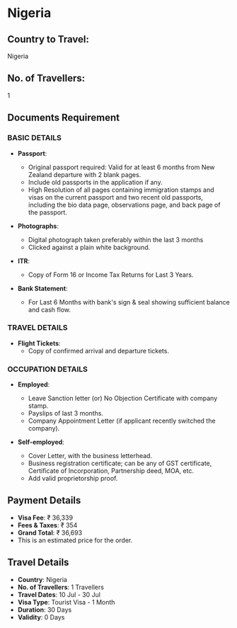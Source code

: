 # Nigeria

## Country to Travel:
Nigeria

## No. of Travellers:
1

## Documents Requirement

### BASIC DETAILS

- **Passport**:
  - Original passport required: Valid for at least 6 months from New Zealand departure with 2 blank pages.
  - Include old passports in the application if any.
  - High Resolution of all pages containing immigration stamps and visas on the current passport and two recent old passports, including the bio data page, observations page, and back page of the passport.

- **Photographs**:
  - Digital photograph taken preferably within the last 3 months
  - Clicked against a plain white background.

- **ITR**:
  - Copy of Form 16 or Income Tax Returns for Last 3 Years.

- **Bank Statement**:
  - For Last 6 Months with bank's sign & seal showing sufficient balance and cash flow.

### TRAVEL DETAILS

- **Flight Tickets**:
  - Copy of confirmed arrival and departure tickets.

### OCCUPATION DETAILS

- **Employed**:
  - Leave Sanction letter (or) No Objection Certificate with company stamp.
  - Payslips of last 3 months.
  - Company Appointment Letter (if applicant recently switched the company).

- **Self-employed**:
  - Cover Letter, with the business letterhead.
  - Business registration certificate; can be any of GST certificate, Certificate of Incorporation, Partnership deed, MOA, etc.
  - Add valid proprietorship proof.

## Payment Details

- **Visa Fee**: ₹ 36,339
- **Fees & Taxes**: ₹ 354
- **Grand Total**: ₹ 36,693
- This is an estimated price for the order.

## Travel Details

- **Country**: Nigeria
- **No. of Travellers**: 1 Travellers
- **Travel Dates**: 10 Jul - 30 Jul
- **Visa Type**: Tourist Visa - 1 Month
- **Duration**: 30 Days
- **Validity**: 0 Days
